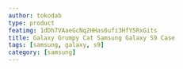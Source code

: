 ```yaml
---
author: tokodab
type: product
featimg: 1dDh7VAaeGcNq2HHas6ufi3HfY5RxGits
title: Galaxy Grumpy Cat Samsung Galaxy S9 Case
tags: [samsung, galaxy, s9]
category: [samsung]
---
```

